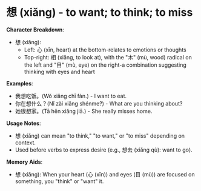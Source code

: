 # **想 (xiǎng) - to want; to think; to miss**

**Character Breakdown**:  
- 想 (xiǎng):
  - Left: 心 (xīn, heart) at the bottom-relates to emotions or thoughts
  - Top-right: 相 (xiāng, to look at), with the "木" (mù, wood) radical on the left and "目" (mù, eye) on the right-a combination suggesting thinking with eyes and heart

**Examples**:  
- 我想吃饭。(Wǒ xiǎng chī fàn.) - I want to eat.  
- 你在想什么？(Nǐ zài xiǎng shénme?) - What are you thinking about?  
- 她很想家。(Tā hěn xiǎng jiā.) - She really misses home.

**Usage Notes**:  
- 想 (xiǎng) can mean "to think," "to want," or "to miss" depending on context.  
- Used before verbs to express desire (e.g., 想去 (xiǎng qù): want to go).

**Memory Aids**:  
- 想 (xiǎng): When your heart (心 (xīn)) and eyes (目 (mù)) are focused on something, you "think" or "want" it.